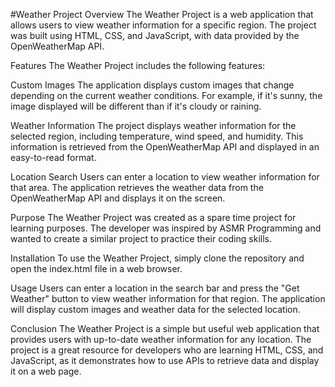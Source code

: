 #Weather Project
Overview
The Weather Project is a web application that allows users to view weather information for a specific region. The project was built using HTML, CSS, and JavaScript, with data provided by the OpenWeatherMap API.

Features
The Weather Project includes the following features:

Custom Images
The application displays custom images that change depending on the current weather conditions. For example, if it's sunny, the image displayed will be different than if it's cloudy or raining.

Weather Information
The project displays weather information for the selected region, including temperature, wind speed, and humidity. This information is retrieved from the OpenWeatherMap API and displayed in an easy-to-read format.

Location Search
Users can enter a location to view weather information for that area. The application retrieves the weather data from the OpenWeatherMap API and displays it on the screen.

Purpose
The Weather Project was created as a spare time project for learning purposes. The developer was inspired by ASMR Programming and wanted to create a similar project to practice their coding skills.

Installation
To use the Weather Project, simply clone the repository and open the index.html file in a web browser.

Usage
Users can enter a location in the search bar and press the "Get Weather" button to view weather information for that region. The application will display custom images and weather data for the selected location.

Conclusion
The Weather Project is a simple but useful web application that provides users with up-to-date weather information for any location. The project is a great resource for developers who are learning HTML, CSS, and JavaScript, as it demonstrates how to use APIs to retrieve data and display it on a web page.
